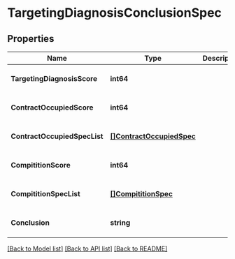 # TargetingDiagnosisConclusionSpec

## Properties
Name | Type | Description | Notes
------------ | ------------- | ------------- | -------------
**TargetingDiagnosisScore** | **int64** |  | [optional] [default to null]
**ContractOccupiedScore** | **int64** |  | [optional] [default to null]
**ContractOccupiedSpecList** | [**[]ContractOccupiedSpec**](contract_occupied_spec.md) |  | [optional] [default to null]
**CompititionScore** | **int64** |  | [optional] [default to null]
**CompititionSpecList** | [**[]CompititionSpec**](compitition_spec.md) |  | [optional] [default to null]
**Conclusion** | **string** |  | [optional] [default to null]

[[Back to Model list]](../README.md#documentation-for-models) [[Back to API list]](../README.md#documentation-for-api-endpoints) [[Back to README]](../README.md)


